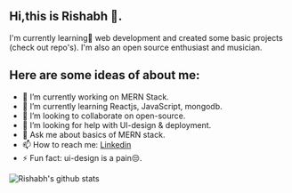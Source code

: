 ## Hi,this is Rishabh 👋.

I'm currently learning🌱 web development and created some basic projects (check out repo's). I'm also an open source enthusiast and musician.

## Here are some ideas of about me:
- 🔭 I’m currently working on MERN Stack.
- 🏫 I’m currently learning Reactjs, JavaScript, mongodb.
- 👯 I’m looking to collaborate on open-source.
- 🤔 I’m looking for help with UI-design & deployment.
- 💬 Ask me about basics of MERN stack.
- 📫 How to reach me: <a href="https://in.linkedin.com/in/rishabh-tyagi-a565771a2">Linkedin</a>
- ⚡ Fun fact: ui-design is a pain😒.

![Rishabh's github stats](https://github-readme-stats.vercel.app/api?username=rish7223&show_icons=true&theme=dark)

<!--
**Rish7223/Rish7223** is a ✨ _special_ ✨ repository because its `README.md` (this file) appears on your GitHub profile.
Here are some ideas to get you started:
- 🔭 I’m currently working on ...
-  I’m currently learning ...
- 👯 I’m looking to collaborate on ...
- 🤔 I’m looking for help with ...
- 💬 Ask me about ...
- 📫 How to reach me: ...
- 😄 Pronouns: ...
- ⚡ Fun fact: ...
-->
